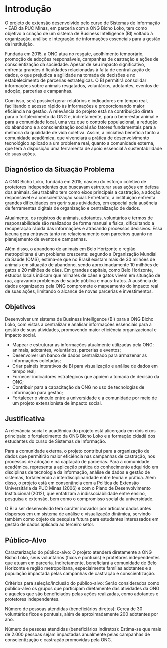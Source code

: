 # Introdução

O projeto de extensão desenvolvido pelo curso de Sistemas de Informação – EAD da PUC Minas, em parceria com a ONG Bicho Loko, tem como objetivo a criação de um sistema de Business Intelligence (BI) voltado à organização, análise e integração de informações essenciais para a gestão da instituição.

Fundada em 2015, a ONG atua no resgate, acolhimento temporário, promoção de adoções responsáveis, campanhas de castração e ações de conscientização da sociedade. Apesar de seu impacto significativo, enfrenta grandes dificuldades relacionadas à falta de centralização de dados, o que prejudica a agilidade na tomada de decisões e no estabelecimento de parcerias estratégicas. O BI permitirá consolidar informações sobre animais resgatados, voluntários, adotantes, eventos de adoção, parcerias e campanhas.

Com isso, será possível gerar relatórios e indicadores em tempo real, facilitando o acesso rápido às informações e proporcionando maior eficiência na gestão. A relevância do projeto está na contribuição direta para o fortalecimento da ONG e, indiretamente, para o bem-estar animal e para a comunidade local, uma vez que o controle populacional, a redução do abandono e a conscientização social são fatores fundamentais para a melhoria da qualidade de vida coletiva. Assim, a iniciativa beneficia tanto a comunidade acadêmica, que vivenciará a prática de desenvolvimento tecnológico aplicado a um problema real, quanto a comunidade externa, que terá à disposição uma ferramenta de apoio essencial à sustentabilidade de suas ações.

## Diagnóstico da Situação Problema

A ONG Bicho Loko, fundada em 2015, nasceu do esforço coletivo de protetores independentes que buscavam estruturar suas ações em defesa dos animais. Seu trabalho tem como eixos principais a castração, a adoção responsável e a conscientização social. Entretanto, a instituição enfrenta grandes dificuldades em gerir suas atividades, em especial pela ausência de ferramentas digitais de organização e centralização de dados.

Atualmente, os registros de animais, adotantes, voluntários e termos de responsabilidade são realizados de forma manual e física, dificultando a recuperação rápida das informações e atrasando processos decisivos. Essa lacuna gera entraves tanto no relacionamento com parceiros quanto no planejamento de eventos e campanhas.

Além disso, o abandono de animais em Belo Horizonte e região metropolitana é um problema crescente: segundo a Organização Mundial da Saúde (OMS), estima-se que no Brasil existam mais de 30 milhões de animais em situação de abandono, sendo aproximadamente 10 milhões de gatos e 20 milhões de cães. Em grandes capitais, como Belo Horizonte, estudos locais indicam que milhares de cães e gatos vivem em situação de rua, agravando problemas de saúde pública e maus-tratos. A ausência de dados organizados pela ONG compromete o mapeamento do impacto real de suas ações, limitando o alcance de novas parcerias e investimentos.

## Objetivos

Desenvolver um sistema de Business Intelligence (BI) para a ONG Bicho Loko, com vistas a centralizar e analisar informações essenciais para a gestão de suas atividades, promovendo maior eficiência organizacional e impacto social.

- Mapear e estruturar as informações atualmente utilizadas pela ONG: animais, adotantes, voluntários, parcerias e eventos;
- Desenvolver um banco de dados centralizado para armazenar as informações coletadas;
- Criar painéis interativos de BI para visualização e análise de dados em tempo real;
- Fornecer indicadores estratégicos que apoiem a tomada de decisão da ONG;
- Contribuir para a capacitação da ONG no uso de tecnologias de informação para gestão;
- Fortalecer o vínculo entre a universidade e a comunidade por meio de um projeto extensionista de impacto social.

## Justificativa

A relevância social e acadêmica do projeto está alicerçada em dois eixos principais: o fortalecimento da ONG Bicho Loko e a formação cidadã dos estudantes do curso de Sistemas de Informação.

Para a comunidade externa, o projeto contribui para a organização de dados que permitirão maior eficiência nas campanhas de castração, nos processos de adoção e na captação de parcerias. Para a comunidade acadêmica, representa a aplicação prática do conhecimento adquirido em disciplinas de tecnologia da informação, análise de dados e gestão de sistemas, fortalecendo a interdisciplinaridade entre teoria e prática. Além disso, o projeto está em consonância com a Política de Extensão Universitária da PUC Minas (2006) e com o Plano de Desenvolvimento Institucional (2012), que enfatizam a indissociabilidade entre ensino, pesquisa e extensão, bem como o compromisso social da universidade.

O BI a ser desenvolvido terá caráter inovador por articular dados antes dispersos em um sistema de análise e visualização dinâmica, servindo também como objeto de pesquisa futura para estudantes interessados em gestão de dados aplicada ao terceiro setor.

## Público-Alvo

Caracterização do público-alvo: O projeto atenderá diretamente a ONG Bicho Loko, seus voluntários (fixos e pontuais) e protetores independentes que atuam em parceria. Indiretamente, beneficiará a comunidade de Belo Horizonte e região metropolitana, especialmente famílias adotantes e a população impactada pelas campanhas de castração e conscientização.

Critérios para seleção/inclusão do público-alvo: Serão considerados como público-alvo os grupos que participam diretamente das atividades da ONG e aqueles que são beneficiados pelas ações realizadas, como adotantes e protetores independentes.

Número de pessoas atendidas (beneficiários diretos): Cerca de 30 voluntários fixos e pontuais, além de aproximadamente 200 adotantes por ano.

Número de pessoas atendidas (beneficiários indiretos): Estima-se que mais de 2.000 pessoas sejam impactadas anualmente pelas campanhas de conscientização e castração promovidas pela ONG.
